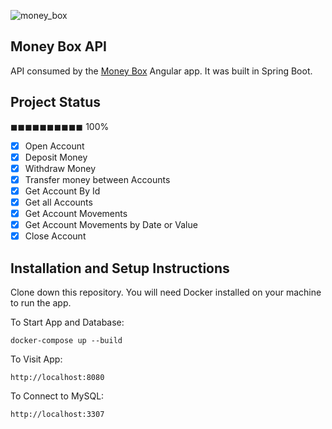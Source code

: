 ![money_box](https://user-images.githubusercontent.com/19581381/65416920-42313280-ddcf-11e9-8e6b-406b6bd45de6.png)

## Money Box API
API consumed by the [Money Box](https://github.com/SilvaAriel/Money-Box) Angular app. It was built in Spring Boot.

## Project Status
◼◼◼◼◼◼◼◼◼◼ 100%
- [x] Open Account
- [x] Deposit Money
- [x] Withdraw Money
- [x] Transfer money between Accounts
- [x] Get Account By Id
- [x] Get all Accounts
- [x] Get Account Movements
- [x] Get Account Movements by Date or Value
- [x] Close Account

## Installation and Setup Instructions
Clone down this repository. You will need Docker installed on your machine to run the app.

To Start App and Database:

`docker-compose up --build`

To Visit App:

`http://localhost:8080`

To Connect to MySQL:

`http://localhost:3307`
